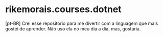 # rikemorais.courses.dotnet
[pt-BR] Crei esse repositório para me divertir com a linguagem que mais gostei de aprender. Não uso ela no meu dia a dia, mas, gostaria.
